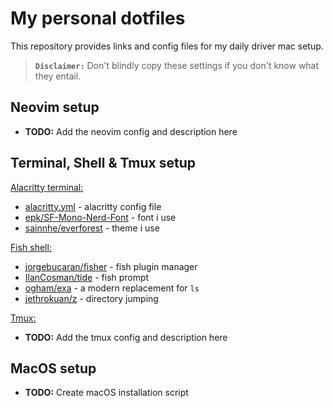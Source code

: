 # My personal dotfiles
This repository provides links and config files for my daily driver mac setup.
> **`Disclaimer:`** Don't blindly copy these settings if you don't know what they entail.

## Neovim setup
- **TODO:** Add the neovim config and description here

## Terminal, Shell & Tmux setup
[Alacritty terminal:][alacritty-repo]
- [alacritty.yml][alacritty-config-file] - alacritty config file
- [epk/SF-Mono-Nerd-Font][sf-mono-nerd-font] - font i use
- [sainnhe/everforest][alacritty-everforest-theme] - theme i use

[Fish shell:][fish-repo]
- [jorgebucaran/fisher][fisher-repo] - fish plugin manager
- [IlanCosman/tide][tide-prompt] - fish prompt
- [ogham/exa][exa-repo] - a modern replacement for `ls`
- [jethrokuan/z][z-repo] - directory jumping

[Tmux:][tmux-repo]
- **TODO:** Add the tmux config and description here

## MacOS setup
- **TODO:** Create macOS installation script

[sf-mono-nerd-font]: https://github.com/epk/SF-Mono-Nerd-Font>
[alacritty-everforest-theme]: https://gist.github.com/sainnhe/6432f83181c4520ea87b5211fed27950
[alacritty-config-file]: https://github.com/hadestorm/dotfiles/blob/main/.config/alacritty/alacritty.yml
[alacritty-repo]: https://github.com/alacritty/alacritty
[fish-repo]: https://github.com/fish-shell/fish-shell
[fisher-repo]: https://github.com/jorgebucaran/fisher
[tide-prompt]: https://github.com/IlanCosman/tide
[exa-repo]: https://github.com/ogham/exa
[z-repo]: https://github.com/jethrokuan/z
[tmux-repo]: https://github.com/tmux/tmux/
